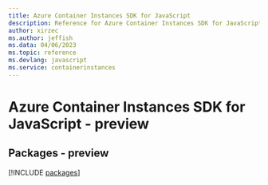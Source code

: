 ```yaml
---
title: Azure Container Instances SDK for JavaScript
description: Reference for Azure Container Instances SDK for JavaScript
author: xirzec
ms.author: jeffish
ms.data: 04/06/2023
ms.topic: reference
ms.devlang: javascript
ms.service: containerinstances
---
```

# Azure Container Instances SDK for JavaScript - preview
## Packages - preview
[!INCLUDE [packages](container-instances-index.md)]